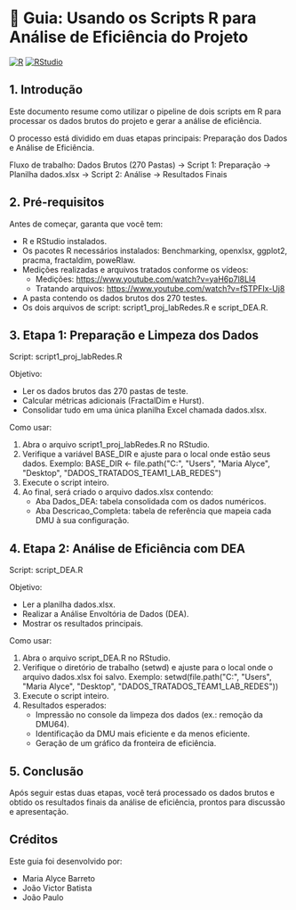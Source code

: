# 📘 Guia: Usando os Scripts R para Análise de Eficiência do Projeto

[![R](https://img.shields.io/badge/R-Script-blue?logo=r)](https://www.r-project.org/)
[![RStudio](https://img.shields.io/badge/RStudio-IDE-blue?logo=rstudio)](https://posit.co/)

## 1. Introdução
Este documento resume como utilizar o pipeline de dois scripts em R para processar os dados brutos do projeto e gerar a análise de eficiência.

O processo está dividido em duas etapas principais: Preparação dos Dados e Análise de Eficiência.

Fluxo de trabalho:
Dados Brutos (270 Pastas) → Script 1: Preparação → Planilha dados.xlsx → Script 2: Análise → Resultados Finais

## 2. Pré-requisitos
Antes de começar, garanta que você tem:
- R e RStudio instalados.
- Os pacotes R necessários instalados: Benchmarking, openxlsx, ggplot2, pracma, fractaldim, poweRlaw.
- Medições realizadas e arquivos tratados conforme os vídeos:
  - Medições: https://www.youtube.com/watch?v=yaH6p7l8Ll4
  - Tratando arquivos: https://www.youtube.com/watch?v=fSTPFIx-Uj8
- A pasta contendo os dados brutos dos 270 testes.
- Os dois arquivos de script: script1_proj_labRedes.R e script_DEA.R.

## 3. Etapa 1: Preparação e Limpeza dos Dados
Script: script1_proj_labRedes.R

Objetivo:
- Ler os dados brutos das 270 pastas de teste.
- Calcular métricas adicionais (FractalDim e Hurst).
- Consolidar tudo em uma única planilha Excel chamada dados.xlsx.

Como usar:
1. Abra o arquivo script1_proj_labRedes.R no RStudio.
2. Verifique a variável BASE_DIR e ajuste para o local onde estão seus dados.
   Exemplo: BASE_DIR <- file.path("C:", "Users", "Maria Alyce", "Desktop", "DADOS_TRATADOS_TEAM1_LAB_REDES")
3. Execute o script inteiro.
4. Ao final, será criado o arquivo dados.xlsx contendo:
   - Aba Dados_DEA: tabela consolidada com os dados numéricos.
   - Aba Descricao_Completa: tabela de referência que mapeia cada DMU à sua configuração.

## 4. Etapa 2: Análise de Eficiência com DEA
Script: script_DEA.R

Objetivo:
- Ler a planilha dados.xlsx.
- Realizar a Análise Envoltória de Dados (DEA).
- Mostrar os resultados principais.

Como usar:
1. Abra o arquivo script_DEA.R no RStudio.
2. Verifique o diretório de trabalho (setwd) e ajuste para o local onde o arquivo dados.xlsx foi salvo.
   Exemplo: setwd(file.path("C:", "Users", "Maria Alyce", "Desktop", "DADOS_TRATADOS_TEAM1_LAB_REDES"))
3. Execute o script inteiro.
4. Resultados esperados:
   - Impressão no console da limpeza dos dados (ex.: remoção da DMU64).
   - Identificação da DMU mais eficiente e da menos eficiente.
   - Geração de um gráfico da fronteira de eficiência.

## 5. Conclusão
Após seguir estas duas etapas, você terá processado os dados brutos e obtido os resultados finais da análise de eficiência, prontos para discussão e apresentação.

## Créditos
Este guia foi desenvolvido por:
- Maria Alyce Barreto
- João Victor Batista
- João Paulo
